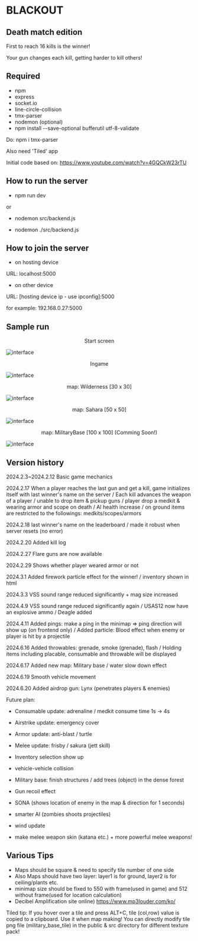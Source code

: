 # BLACKOUT 
## Death match edition

First to reach 16 kills is the winner!


Your gun changes each kill, getting harder to kill others!

## Required
- npm
- express
- socket.io
- line-circle-collision
- tmx-parser
- nodemon (optional)
- npm install --save-optional bufferutil utf-8-validate

Do: npm i tmx-parser


Also need 'Tiled' app


Initial code based on: 
https://www.youtube.com/watch?v=4GQCkW23rTU


## How to run the server
- npm run dev


or 


- nodemon src/backend.js

- nodemon ./src/backend.js


## How to join the server
 - on hosting device


 URL: localhost:5000


 - on other device



 URL: [hosting device ip - use ipconfig]:5000


 for example: 192.168.0.27:5000

 ## Sample run
<p align="center">Start screen<br /></p>


![interface](../main/run_images/intro.png)

<p align="center">Ingame<br /></p>


![interface](../main/run_images/ingame.png)

<p align="center">map: Wilderness [30 x 30] <br /></p>


![interface](../main/run_images/minimap_Wilderness_no_frame.png)


<p align="center">map: Sahara [50 x 50] <br /></p>


![interface](../main/run_images/minimap_Sahara_no_frame.png)


<p align="center">map: MilitaryBase [100 x 100]  (Comming Soon!)<br /></p>


![interface](../main/run_images/minimap_MilitaryBase.png)


 ## Version history
2024.2.3~2024.2.12 Basic game mechanics


2024.2.17  When a player reaches the last gun and get a kill, game initializes itself with last winner's name on the server / Each kill advances the weapon of a player / unable to drop item & pickup guns / player drop a medkit & wearing armor and scope on death / AI health increase / on ground items are restricted to the followings: medkits/scopes/armors 


2024.2.18 last winner's name on the leaderboard / made it robust when server resets (no error)


2024.2.20 Added kill log


2024.2.27 Flare guns are now available 


2024.2.29 Shows whether player weared armor or not


2024.3.1 Added firework particle effect for the winner! / inventory shown in html


2024.3.3 VSS sound range reduced significantly + mag size increased


2024.4.9 VSS sound range reduced significantly again / USAS12 now have an explosive ammo / Deagle added 


2024.4.11 Added pings: make a ping in the minimap => ping direction will show up (on frontend only) 
/ Added particle: Blood effect when enemy or player is hit by a projectile


2024.6.16 Added throwables: grenade, smoke (grenade), flash / Holding items including placable, consumable and throwable will be displayed


2024.6.17 Added new map: Military base / water slow down effect


2024.6.19 Smooth vehicle movement


2024.6.20 Added airdrop gun: Lynx (penetrates players & enemies)


Future plan:
- Consumable update: adrenaline / medkit consume time 1s -> 4s
- Airstrike update: emergency cover
- Armor update: anti-blast / turtle
- Melee update: frisby / sakura (jett skill)
- Inventory selection show up
- vehicle-vehicle collision
- Military base: finish structures / add trees (object) in the dense forest

- Gun recoil effect 
- SONA (shows location of enemy in the map & direction for 1 seconds)
- smarter AI (zombies shoots projectiles)
- wind update
- make melee weapon skin (katana etc.) + more powerful melee weapons!

## Various Tips
- Maps should be square & need to specify tile number of one side 
- Also Maps should have two layer: layer1 is for ground, layer2 is for ceiling/plants etc.
- minimap size should be fixed to 550 with frame(used in game) and 512 without frame(used for location calculation)
- Decibel Amplification site online) https://www.mp3louder.com/ko/

Tiled tip: If you hover over a tile and press ALT+C, tile (col,row) value is copied to a clipboard. Use it when map making! You can directly modify tile png file (military_base_tile) in the public & src directory for different texture pack! 